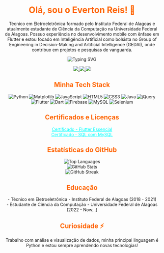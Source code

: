 <h1 align="center" style="color: #FF6600;">Olá, sou o Everton Reis! 👋</h1>

<p align="center">
  Técnico em Eletroeletrônica formado pelo Instituto Federal de Alagoas e atualmente estudante de Ciência da Computação na Universidade Federal de Alagoas. Possuo experiência no desenvolvimento mobile com ênfase em Flutter e estou focado em Inteligência Artificial como bolsista no Group of Engineering in Decision-Making and Artificial Intelligence (GEDAI), onde contribuo em projetos e pesquisas de vanguarda.
</p>

<p align="center">
  <img src="https://readme-typing-svg.herokuapp.com/?color=FFFFFF&lines=Welcome%2C+:)+%F0%9F%91%8B" alt="Typing SVG">
</p>

<p align="center">
  <a href="https://github.com/evertonreis1" alt="GitHub">
    <img src="https://img.shields.io/badge/GitHub-000000?style=for-the-badge&logo=github&logoColor=white" />
  </a>
  <a href="mailto:itsevertonreis@gmail.com" alt="Gmail">
    <img src="https://img.shields.io/badge/itsevertonreis@gmail.com-F74141?style=for-the-badge&logoColor=white&logo=gmail" />
  </a>
  <a href="https://www.linkedin.com/in/everton-reis-155a74236/" alt="LinkedIn">
    <img src="https://img.shields.io/badge/LinkedIn-%230077B5?style=for-the-badge&logo=linkedin&logoColor=white" />
  </a>
</p>

<h2 align="center" style="color: #FF6600;">Minha Tech Stack</h2>

<p align="center">
  <img src="https://img.shields.io/badge/python-3670A0?style=flat-square&logo=python&logoColor=ffdd54" alt="Python">
  <img src="https://img.shields.io/badge/matplotlib-%23FF6F00.svg?style=flat-square&logo=matplotlib&logoColor=white" alt="Matplotlib">
  <img src="https://img.shields.io/badge/javascript-%23323330.svg?style=flat-square&logo=javascript&logoColor=%23F7DF1E" alt="JavaScript">
  <img src="https://img.shields.io/badge/html5-%23E34F26.svg?style=flat-square&logo=html5&logoColor=white" alt="HTML5">
  <img src="https://img.shields.io/badge/css3-%231572B6.svg?style=flat-square&logo=css3&logoColor=white" alt="CSS3">
  <img src="https://img.shields.io/badge/java-%23ED8B00.svg?style=flat-square&logo=java&logoColor=white" alt="Java">
  <img src="https://img.shields.io/badge/jquery-%230769AD.svg?style=flat-square&logo=jquery&logoColor=white" alt="jQuery">
  <img src="https://img.shields.io/badge/flutter-%2302569B.svg?style=flat-square&logo=flutter&logoColor=white" alt="Flutter">
  <img src="https://img.shields.io/badge/dart-%230175C2.svg?style=flat-square&logo=dart&logoColor=white" alt="Dart">
  <img src="https://img.shields.io/badge/firebase-%23FFCA28.svg?style=flat-square&logo=firebase&logoColor=black" alt="Firebase">
  <img src="https://img.shields.io/badge/mysql-%2300f.svg?style=flat-square&logo=mysql&logoColor=white" alt="MySQL">
  <img src="https://img.shields.io/badge/selenium-%230072b5.svg?style=flat-square&logo=selenium&logoColor=white" alt="Selenium">
</p>

<h2 align="center" style="color: #FF6600;">Certificados e Licenças</h2>

<p align="center">
  <a href="https://www.udemy.com/certificate/UC-b219b415-08df-4543-8ee2-e47c9d1cf268/" target="_blank" style="color: #00FFFF;">Certificado - Flutter Essencial</a><br>
  <a href="https://www.udemy.com/certificate/UC-912081b9-ee72-49ed-9242-b744378992e6/" target="_blank" style="color: #00FFFF;">Certificado - SQL com MySQL</a>
</p>

<h2 align="center" style="color: #FF6600;">Estatísticas do GitHub</h2>

<p align="center">
  <img src="https://github-readme-stats.vercel.app/api/top-langs/?username=evertonreis1&theme=radical&count_private=true&langs_count=8" alt="Top Languages"><br/>
  <img src="https://github-readme-stats.vercel.app/api?username=evertonreis1&show_icons=true&theme=radical&count_private=true" alt="GitHub Stats"><br/>
  <img src="https://github-readme-streak-stats.herokuapp.com/?user=evertonreis1&theme=radical&hide_border=true" alt="GitHub Streak"><br/>
</p>

<h2 align="center" style="color: #FF6600;">Educação</h2>

<p align="center">
  - Técnico em Eletroeletrônica - Instituto Federal de Alagoas (2018 - 2021)<br>
  - Estudante de Ciência da Computação - Universidade Federal de Alagoas (2022 - Now...)
</p>

<h2 align="center" style="color: #FF6600;">Curiosidade ⚡</h2>

<p align="center">
  Trabalho com análise e visualização de dados, minha principal linguagem é Python e estou sempre aprendendo novas tecnologias!
</p>




